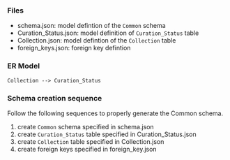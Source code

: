 ### Files

* schema.json: model defintion of the `Common` schema
* Curation_Status.json: model definition of `Curation_Status` table
* Collection.json: model defintion of the `Collection` table
* foreign_keys.json: foreign key defintion


### ER Model
```
Collection --> Curation_Status

```


### Schema creation sequence
Follow the following sequences to properly generate the Common schema. 
1. create `Common` schema specified in schema.json
2. create `Curation_Status` table specified in Curation_Status.json
3. create `Collection` table specified in Collection.json
4. create foreign keys specified in foreign_key.json 




